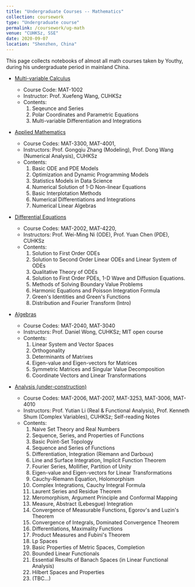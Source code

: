 ```yaml
---
title: "Undergraduate Courses -- Mathematics"
collection: coursework
type: "Undergraduate course"
permalink: /coursework/ug-math
venue: "CUHKSz, SSE"
date: 2020-09-07
location: "Shenzhen, China"
---
```


This page collects notebooks of almost all math courses taken by Youthy, during his undergraduate period in mainland China.

* [Multi-variable Calculus](../files/MATH_note1_calculus.pdf)
	- Course Code: MAT-1002
	- Instructor: Prof. Xuefeng Wang, CUHKSz
	- Contents: 
		1. Seqeunce and Series
		2. Polar Coordinates and Parametric Equations
		3. Multi-variable Differentiation and Integrations


* [Applied Mathematics](../files/MATH_note2_applied_math.pdf)
	- Course Codes: MAT-3300, MAT-4001, 
	- Instructors: Prof. Gongqiu Zhang (Modeling), Prof. Dong Wang (Numerical Analysis), CUHKSz
	- Contents: 
		1. Basic ODE and PDE Models
		2. Optimization and Dynamic Programming Models
		3. Statistics Models in Data Science
		4. Numerical Solution of 1-D Non-linear Equations
		5. Basic Interplotation Methods
		6. Numerical Differentiations and Integrations
		7. Numerical Linear Algebras


* [Differential Equations](../files/MATH_note3_DEs.pdf)
	- Course Codes: MAT-2002, MAT-4220, 
	- Instructors: Prof. Wei-Ming Ni (ODE), Prof. Yuan Chen (PDE), CUHKSz
	- Contents: 
		1. Solution to First Order ODEs
		2. Solution to Second Order Linear ODEs and Linear System of ODEs
		3. Qualitative Theory of ODEs
		4. Solution to First Order PDEs, 1-D Wave and Diffusion Equations.
		5. Methods of Solving Boundary Value Problems
		6. Harmonic Equations and Poisson Integration Formula
		7. Green's Identities and Green's Functions
		8. Distribution and Fourier Transform (Intro)


* [Algebras](../files/MATH_note4_algebras.pdf)
	- Course Codes: MAT-2040, MAT-3040 
	- Instructors: Prof. Daniel Wong, CUHKSz; MIT open course
	- Contents: 
		1. Linear System and Vector Spaces
		2. Orthogonality
		3. Determinants of Matrixes
		4. Eigen-value and Eigen-vectors for Matrices
		5. Symmetric Matrices and Singular Value Decomposition 
		6. Coordinate Vectors and Linear Transformations

* [Analysis (under-construction)](../files/MATH_note5_analyses.pdf)
	- Course Codes: MAT-2006, MAT-2007, MAT-3253, MAT-3006, MAT-4010 
	- Instructors: Prof. Yutian Li (Real & Functional Analysis), Prof. Kenneth Shum (Complex Variables), CUHKSz; Self-reading Notes
	- Contents: 
		1. Naive Set Theory and Real Numbers 
		2. Sequence, Series, and Properties of Functions
		3. Basic Point-Set Topology
		4. Sequence and Series of Functions
		5. Differentiation, Integration (Riemann and Darboux)
		6. Line and Surface Integration, Implicit Function Theorem
		7. Fourier Series, Mollifier, Partition of Unity
		8. Eigen-value and Eigen-vectors for Linear Transformations
		9. Cauchy-Riemann Equation, Holomorphism
		10. Complex Integrations, Cauchy Integral Formula
		11. Laurent Series and Residue Theorem
		12. Meromorphism, Argument Principle and Conformal Mapping
		13. Measure, Abstract (Lebesgue) Integration
		14. Convergence of Measurable Functions, Egorov's and Luzin's Theorem
		15. Convergence of Integrals, Dominated Convergence Theorem
		16. Differentiations, Maximality Functions
		17. Product Measures and Fubini's Theorem
		18. Lp Spaces
		19. Basic Properties of Metric Spaces, Completion
		20. Bounded Linear Functionals
		21. Essential Results of Banach Spaces (in Linear Functional Analysis)
		22. Hilbert Spaces and Properties
		23. (TBC...) 


